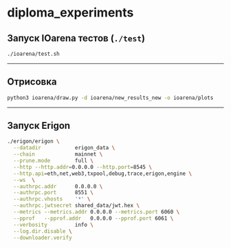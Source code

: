 # diploma_experiments

## Запуск IOarena тестов (`./test`)

```bash
./ioarena/test.sh   
```
---

## Отрисовка

```bash
python3 ioarena/draw.py -d ioarena/new_results_new -o ioarena/plots
```

---

## Запуск Erigon


```bash
./erigon/erigon \
  --datadir           erigon_data \
  --chain             mainnet \
  --prune.mode        full \
  --http --http.addr=0.0.0.0 --http.port=8545 \
  --http.api=eth,net,web3,txpool,debug,trace,erigon,engine \
  --ws  \
  --authrpc.addr      0.0.0.0 \
  --authrpc.port      8551 \
  --authrpc.vhosts    '*' \
  --authrpc.jwtsecret shared_data/jwt.hex \
  --metrics --metrics.addr 0.0.0.0 --metrics.port 6060 \
  --pprof   --pprof.addr   0.0.0.0 --pprof.port 6061 \
  --verbosity         info \
  --log.dir.disable \
  --downloader.verify
```